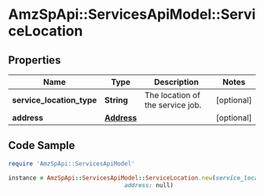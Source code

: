 # AmzSpApi::ServicesApiModel::ServiceLocation

## Properties

Name | Type | Description | Notes
------------ | ------------- | ------------- | -------------
**service_location_type** | **String** | The location of the service job. | [optional] 
**address** | [**Address**](Address.md) |  | [optional] 

## Code Sample

```ruby
require 'AmzSpApi::ServicesApiModel'

instance = AmzSpApi::ServicesApiModel::ServiceLocation.new(service_location_type: null,
                                 address: null)
```



